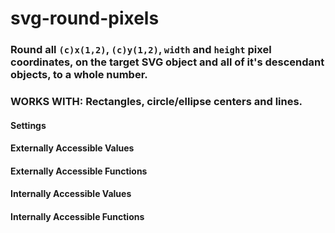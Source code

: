 # svg-round-pixels

### Round all `(c)x(1,2)`, `(c)y(1,2)`, `width` and `height` pixel coordinates, on the target SVG object and all of it's descendant objects, to a whole number.

### WORKS WITH: Rectangles, circle/ellipse centers and lines.


#### Settings



#### Externally Accessible Values



#### Externally Accessible Functions



#### Internally Accessible Values



#### Internally Accessible Functions


